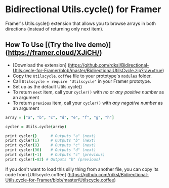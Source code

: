 # Bidirectional Utils.cycle() for Framer

Framer's Utils.cycle() extension that allows you to browse arrays in both directions (instead of returning only next item).

## How To Use [(Try the live demo)] (https://framer.cloud/XJiCH/)

- [Download the extension] (https://github.com/rdksl/Bidirectional-Utils.cycle-for-Framer/blob/master/BidirectionalUtilsCycle.zip?raw=true)
- Copy the `Utilscycle.coffee` file to your prototype's ```modules``` folder.
- Call `Utilscycle = require "Utilscycle"` in your Framer prototype.
- Set up as the default Utils.cycle()
- To return `next` item, call your `cycler()` with *no* or *any positive number* as an argument
- To return `previous` item, call your `cycler()` with *any negative number* as an argument

```coffeescript
array = ["a", "b", "c", "d", "e", "f", "g", "h"]

cycler = Utils.cycle(array)

print cycler() 		# Outputs "a" (next)
print cycler(1) 	# Outputs "b" (next)
print cycler(8) 	# Outputs "c" (next)
print cycler(96) 	# Outputs "d" (next)
print cycler(-1) 	# Outputs "c" (previous)
print cycler(-82) # Outputs "b" (previous)

```

If you don't want to load this silly thing from another file, you can copy its code from [Utilscycle.coffee] (https://github.com/rdksl/Bidirectional-Utils.cycle-for-Framer/blob/master/Utilscycle.coffee)
